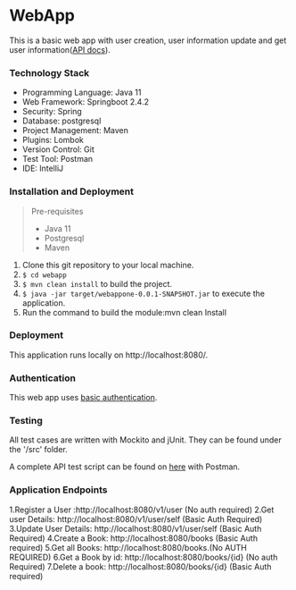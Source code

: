 # WebApp

This is a basic web app with user creation, user information update and get user information([API docs](https://app.swaggerhub.com/apis-docs/csye6225/spring2021/assignment-02)).

### Technology Stack

* Programming Language: Java 11
* Web Framework: Springboot 2.4.2
* Security: Spring
* Database: postgresql
* Project Management: Maven
* Plugins: Lombok
* Version Control: Git
* Test Tool: Postman
* IDE: IntelliJ

### Installation and Deployment

> Pre-requisites
> * Java 11
> * Postgresql
> * Maven

1. Clone this  git repository to your local machine.
2. <code>$ cd webapp</code>
3. <code>$ mvn clean install</code> to build the project.
4. <code>$ java -jar target/webappone-0.0.1-SNAPSHOT.jar</code> to execute the application.
5. Run the command to build the module:mvn clean Install



### Deployment

This application runs locally on http://localhost:8080/.

### Authentication

This web app uses [basic authentication](https://en.wikipedia.org/wiki/Basic_access_authentication).

### Testing

All test cases are written with Mockito and jUnit. They can be found under the '/src' folder. 

A complete API test script can be found on [here](https://www.postman.com/viobai/workspace/csye6225-webapp/documentation/14507754-930e1511-15dc-4cfb-88e4-a6ad19ae331f) with Postman.

### Application Endpoints
1.Register a User :http://localhost:8080/v1/user  (No auth required)
2.Get user Details: http://localhost:8080/v1/user/self   (Basic Auth Required)
3.Update User Details: http://localhost:8080/v1/user/self (Basic Auth Required)
4.Create a Book: http://localhost:8080/books  (Basic Auth required)
5.Get all Books: http://localhost:8080/books.(No AUTH REQUIRED)
6.Get a Book by id:  http://localhost:8080/books/{id} (No auth Required)
7.Delete a book: http://localhost:8080/books/{id}   (Basic Auth required)
